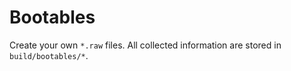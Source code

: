 # Bootables

Create your own `*.raw` files. All collected information are stored in `build/bootables/*`.